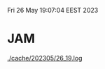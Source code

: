 Fri 26 May 19:07:04 EEST 2023
# JAM
<a href='./cache/202305/26_19.log'>./cache/202305/26_19.log</a>
